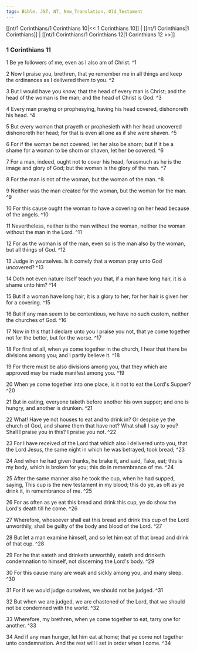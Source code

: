 ```yaml
---
tags: Bible, JST, NT, New_Translation, Old_Testament
---
```


[[nt/1 Corinthians/1 Corinthians 10|<< 1 Corinthians 10]] | [[nt/1 Corinthians|1 Corinthians]] | [[nt/1 Corinthians/1 Corinthians 12|1 Corinthians 12 >>]]

### 1 Corinthians 11

1 Be ye followers of me, even as I also am of Christ.  ^1

2 Now I praise you, brethren, that ye remember me in all things and keep the ordinances as I delivered them to you.  ^2

3 But I would have you know, that the head of every man is Christ; and the head of the woman is the man; and the head of Christ is God.  ^3

4 Every man praying or prophesying, having his head covered, dishonoreth his head.  ^4

5 But every woman that prayeth or prophesieth with her head uncovered dishonoreth her head; for that is even all one as if she were shaven.  ^5

6 For if the woman be not covered, let her also be shorn; but if it be a shame for a woman to be shorn or shaven, let her be covered.  ^6

7 For a man, indeed, ought not to cover his head, forasmuch as he is the image and glory of God; but the woman is the glory of the man.  ^7

8 For the man is not of the woman, but the woman of the man.  ^8

9 Neither was the man created for the woman, but the woman for the man.  ^9

10 For this cause ought the woman to have a covering on her head because of the angels.  ^10

11 Nevertheless, neither is the man without the woman, neither the woman without the man in the Lord.  ^11

12 For as the woman is of the man, even so is the man also by the woman, but all things of God.  ^12

13 Judge in yourselves. Is it comely that a woman pray unto God uncovered?  ^13

14 Doth not even nature itself teach you that, if a man have long hair, it is a shame unto him?  ^14

15 But if a woman have long hair, it is a glory to her; for her hair is given her for a covering.  ^15

16 But if any man seem to be contentious, we have no such custom, neither the churches of God.  ^16

17 Now in this that I declare unto you I praise you not, that ye come together not for the better, but for the worse.  ^17

18 For first of all, when ye come together in the church, I hear that there be divisions among you; and I partly believe it.  ^18

19 For there must be also divisions among you, that they which are approved may be made manifest among you.  ^19

20 When ye come together into one place, is it not to eat the Lord\'s Supper?  ^20

21 But in eating, everyone taketh before another his own supper; and one is hungry, and another is drunken.  ^21

22 What! Have ye not houses to eat and to drink in? Or despise ye the church of God, and shame them that have not? What shall I say to you? Shall I praise you in this? I praise you not.  ^22

23 For I have received of the Lord that which also I delivered unto you, that the Lord Jesus, the same night in which he was betrayed, took bread;  ^23

24 And when he had given thanks, he brake it, and said, Take, eat; this is my body, which is broken for you; this do in remembrance of me.  ^24

25 After the same manner also he took the cup, when he had supped, saying, This cup is the new testament in my blood; this do ye, as oft as ye drink it, in remembrance of me.  ^25

26 For as often as ye eat this bread and drink this cup, ye do show the Lord\'s death till he come.  ^26

27 Wherefore, whosoever shall eat this bread and drink this cup of the Lord unworthily, shall be guilty of the body and blood of the Lord.  ^27

28 But let a man examine himself, and so let him eat of that bread and drink of that cup.  ^28

29 For he that eateth and drinketh unworthily, eateth and drinketh condemnation to himself, not discerning the Lord\'s body.  ^29

30 For this cause many are weak and sickly among you, and many sleep.  ^30

31 For if we would judge ourselves, we should not be judged.  ^31

32 But when we are judged, we are chastened of the Lord, that we should not be condemned with the world.  ^32

33 Wherefore, my brethren, when ye come together to eat, tarry one for another.  ^33

34 And if any man hunger, let him eat at home; that ye come not together unto condemnation. And the rest will I set in order when I come.  ^34

 

